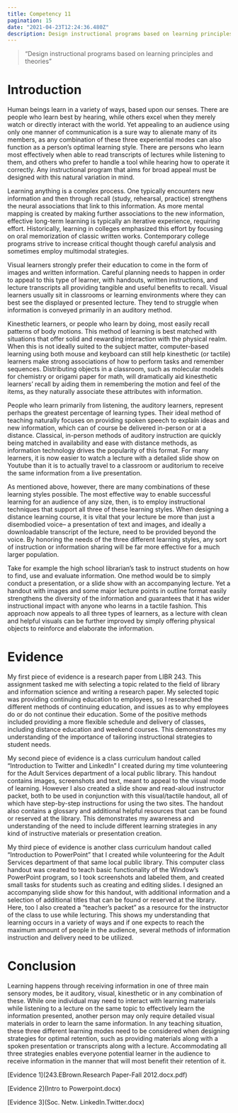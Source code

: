 ```yaml
---
title: Competency 11
pagination: 15
date: "2021-04-23T12:24:36.480Z"
description: Design instructional programs based on learning principles and theories
---
```


> “Design instructional programs based on learning principles and theories”



# Introduction



Human beings learn in a variety of ways, based upon our senses. There are people who learn best by hearing, while others excel when they merely watch or directly interact with the world. Yet appealing to an audience using only one manner of communication is a sure way to alienate many of its members, as any combination of these three experiential modes can also function as a person’s optimal learning style. There are persons who learn most effectively when able to read transcripts of lectures while listening to them, and others who prefer to handle a tool while hearing how to operate it correctly. Any instructional program that aims for broad appeal must be designed with this natural variation in mind.



Learning anything is a complex process. One typically encounters new information and then through recall (study, rehearsal, practice) strengthens the neural associations that link to this information. As more mental mapping is created by making further associations to the new information, effective long-term learning is typically an iterative experience, requiring effort. Historically, learning in colleges emphasized this effort by focusing on oral memorization of classic written works. Contemporary college programs strive to increase critical thought though careful analysis and sometimes employ multimodal strategies.



Visual learners strongly prefer their education to come in the form of images and written information. Careful planning needs to happen in order to appeal to this type of learner, with handouts, written instructions, and lecture transcripts all providing tangible and useful benefits to recall. Visual learners usually sit in classrooms or learning environments where they can best see the displayed or presented lecture. They tend to struggle when information is conveyed primarily in an auditory method.



Kinesthetic learners, or people who learn by doing, most easily recall patterns of body motions. This method of learning is best matched with situations that offer solid and rewarding interaction with the physical realm. When this is not ideally suited to the subject matter, computer-based learning using both mouse and keyboard can still help kinesthetic (or tactile) learners make strong associations of how to perform tasks and remember sequences. Distributing objects in a classroom, such as molecular models for chemistry or origami paper for math, will dramatically aid kinesthetic learners’ recall by aiding them in remembering the motion and feel of the items, as they naturally associate these attributes with information.



People who learn primarily from listening, the auditory learners, represent perhaps the greatest percentage of learning types. Their ideal method of teaching naturally focuses on providing spoken speech to explain ideas and new information, which can of course be delivered in-person or at a distance. Classical, in-person methods of auditory instruction are quickly being matched in availability and ease with distance methods, as information technology drives the popularity of this format. For many learners, it is now easier to watch a lecture with a detailed slide show on Youtube than it is to actually travel to a classroom or auditorium to receive the same information from a live presentation.



As mentioned above, however, there are many combinations of these learning styles possible. The most effective way to enable successful learning for an audience of any size, then, is to employ instructional techniques that support all three of these learning styles. When designing a distance learning course, it is vital that your lecture be more than just a disembodied voice– a presentation of text and images, and ideally a downloadable transcript of the lecture, need to be provided beyond the voice. By honoring the needs of the three different learning styles, any sort of instruction or information sharing will be far more effective for a much larger population.



Take for example the high school librarian’s task to instruct students on how to find, use and evaluate information. One method would be to simply conduct a presentation, or a slide show with an accompanying lecture. Yet a handout with images and some major lecture points in outline format easily strengthens the diversity of the information and guarantees that it has wider instructional impact with anyone who learns in a tactile fashion. This approach now appeals to all three types of learners, as a lecture with clean and helpful visuals can be further improved by simply offering physical objects to reinforce and elaborate the information.



# Evidence



My first piece of evidence is a research paper from LIBR 243. This assignment tasked me with selecting a topic related to the field of library and information science and writing a research paper. My selected topic was providing continuing education to employees, so I researched the different methods of continuing education, and issues as to why employees do or do not continue their education. Some of the positive methods included providing a more flexible schedule and delivery of classes, including distance education and weekend courses. This demonstrates my understanding of the importance of tailoring instructional strategies to student needs.



My second piece of evidence is a class curriculum handout called “Introduction to Twitter and LinkedIn” I created during my time volunteering for the Adult Services department of a local public library. This handout contains images, screenshots and text, meant to appeal to the visual mode of learning. However I also created a slide show and read-aloud instructor packet, both to be used in conjunction with this visual/tactile handout, all of which have step-by-step instructions for using the two sites. The handout also contains a glossary and additional helpful resources that can be found or reserved at the library. This demonstrates my awareness and understanding of the need to include different learning strategies in any kind of instructive materials or presentation creation.



My third piece of evidence is another class curriculum handout called “Introduction to PowerPoint” that I created while volunteering for the Adult Services department of that same local public library. This computer class handout was created to teach basic functionality of the Window’s PowerPoint program, so I took screenshots and labeled them, and created small tasks for students such as creating and editing slides. I designed an accompanying slide show for this handout, with additional information and a selection of additional titles that can be found or reserved at the library. Here, too I also created a “teacher’s packet” as a resource for the instructor of the class to use while lecturing. This shows my understanding that learning occurs in a variety of ways and if one expects to reach the maximum amount of people in the audience, several methods of information instruction and delivery need to be utilized.



# Conclusion



Learning happens through receiving information in one of three main sensory modes, be it auditory, visual, kinesthetic or in any combination of these. While one individual may need to interact with learning materials while listening to a lecture on the same topic to effectively learn the information presented, another person may only require detailed visual materials in order to learn the same information. In any teaching situation, these three different learning modes need to be considered when designing strategies for optimal retention, such as providing materials along with a spoken presentation or transcripts along with a lecture. Accommodating all three strategies enables everyone potential learner in the audience to receive information in the manner that will most benefit their retention of it.


[Evidence 1](243.EBrown.Research Paper-Fall 2012.docx.pdf)

[Evidence 2](Intro to Powerpoint.docx)

[Evidence 3](Soc. Netw. LinkedIn.Twitter.docx)
